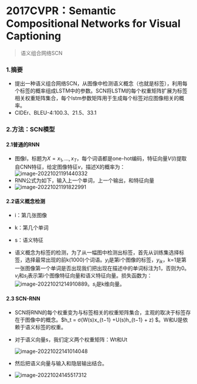 # 2017CVPR：Semantic Compositional Networks for Visual Captioning

> 语义组合网络SCN

### 1.摘要

- 提出一种语义组合网络SCN，从图像中检测语义概念（也就是标签），利用每个标签的概率组成LSTM中的参数。SCN将LSTM的每个权重矩阵扩展为标签相关权重矩阵集合，每个lstm参数矩阵用于生成每个标签对应图像相关的概率。
- CIDEr、BLEU-4:100.3、21.5、33.1 

### 2.方法：SCN模型

#### 2.1普通的RNN

- 图像I，标题为$X={x_1,...,x_T}$，每个词语都是one-hot编码，特征向量$V(I)$提取自CNN特征，给定图像特征$v$，描述X的概率为：![image-20221021191440332](https://leng-mypic.oss-cn-beijing.aliyuncs.com/mac-img/image-20221021191440332.png)
- RNN公式为如下，输入上一个单词，上一个输出，和特征向量
- ![image-20221021191822991](https://leng-mypic.oss-cn-beijing.aliyuncs.com/mac-img/image-20221021191822991.png)

#### 2.2语义概念检测

- i：第几张图像
- k：第几个单词
- s：语义特征

- 语义概念为标签的检测，为了从一幅图中检测出标签，首先从训练集选择标签，选择最常出现的前k(1000)个词语。$y_i$是第i个图像的标签，$y_{ik}$，k=1是第一张图像第一个单词是否出现我们把出现在描述中的单词标注为1，否则为0。$v_i$和$s_i$表示第i个图像特征向量和语义特征向量。损失函数为：![image-20221021214910889](https://leng-mypic.oss-cn-beijing.aliyuncs.com/mac-img/image-20221021214910889-20221021215031334.png)。$s_i$是k维向量。

#### 2.3 SCN-RNN

- SCN将RNN的每个权重变为与标签相关的权重矩阵集合，主观的取决于标签存在于图像中的概念。$h_t = σ(W(s)x_{t−1} +U(s)h_{t−1} + z) $。W和U是依赖于语义标签的权重。

- 对于语义向量s，我们定义两个权重矩阵：Wt和Ut

  ![image-20221022141014048](https://leng-mypic.oss-cn-beijing.aliyuncs.com/mac-img/image-20221022141014048.png)

- 然后把语义向量与输入和隐层输出结合。

- ![image-20221024145517312](https://leng-mypic.oss-cn-beijing.aliyuncs.com/mac-img/image-20221024145517312.png)























